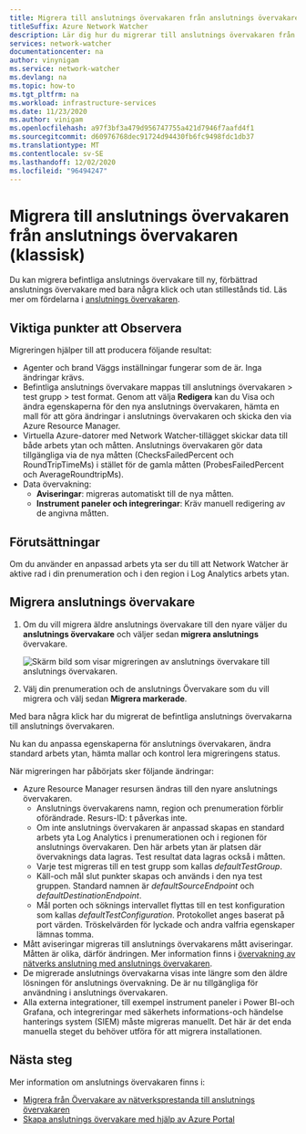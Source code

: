 ```yaml
---
title: Migrera till anslutnings övervakaren från anslutnings övervakaren
titleSuffix: Azure Network Watcher
description: Lär dig hur du migrerar till anslutnings övervakaren från anslutnings övervakaren.
services: network-watcher
documentationcenter: na
author: vinynigam
ms.service: network-watcher
ms.devlang: na
ms.topic: how-to
ms.tgt_pltfrm: na
ms.workload: infrastructure-services
ms.date: 11/23/2020
ms.author: vinigam
ms.openlocfilehash: a97f3bf3a479d956747755a421d7946f7aafd4f1
ms.sourcegitcommit: d60976768dec91724d94430fb6fc9498fdc1db37
ms.translationtype: MT
ms.contentlocale: sv-SE
ms.lasthandoff: 12/02/2020
ms.locfileid: "96494247"
---
```

# <a name="migrate-to-connection-monitor-from-connection-monitor-classic"></a>Migrera till anslutnings övervakaren från anslutnings övervakaren (klassisk)

Du kan migrera befintliga anslutnings övervakare till ny, förbättrad anslutnings övervakare med bara några klick och utan stillestånds tid. Läs mer om fördelarna i [anslutnings övervakaren](./connection-monitor-overview.md).

## <a name="key-points-to-note"></a>Viktiga punkter att Observera

Migreringen hjälper till att producera följande resultat:

* Agenter och brand Väggs inställningar fungerar som de är. Inga ändringar krävs. 
* Befintliga anslutnings övervakare mappas till anslutnings övervakaren > test grupp > test format. Genom att välja **Redigera** kan du Visa och ändra egenskaperna för den nya anslutnings övervakaren, hämta en mall för att göra ändringar i anslutnings övervakaren och skicka den via Azure Resource Manager. 
* Virtuella Azure-datorer med Network Watcher-tillägget skickar data till både arbets ytan och måtten. Anslutnings övervakaren gör data tillgängliga via de nya måtten (ChecksFailedPercent och RoundTripTimeMs) i stället för de gamla måtten (ProbesFailedPercent och AverageRoundtripMs). 
* Data övervakning:
   * **Aviseringar**: migreras automatiskt till de nya måtten.
   * **Instrument paneler och integreringar**: Kräv manuell redigering av de angivna måtten. 
    
## <a name="prerequisites"></a>Förutsättningar

Om du använder en anpassad arbets yta ser du till att Network Watcher är aktive rad i din prenumeration och i den region i Log Analytics arbets ytan. 

## <a name="migrate-the-connection-monitors"></a>Migrera anslutnings övervakare

1. Om du vill migrera äldre anslutnings övervakare till den nyare väljer du **anslutnings övervakare** och väljer sedan **migrera anslutnings** övervakare.

    ![Skärm bild som visar migreringen av anslutnings övervakare till anslutnings övervakaren.](./media/connection-monitor-2-preview/migrate-cm-to-cm-preview.png)
    
1. Välj din prenumeration och de anslutnings Övervakare som du vill migrera och välj sedan **Migrera markerade**. 

Med bara några klick har du migrerat de befintliga anslutnings övervakarna till anslutnings övervakaren. 

Nu kan du anpassa egenskaperna för anslutnings övervakaren, ändra standard arbets ytan, hämta mallar och kontrol lera migreringens status. 

När migreringen har påbörjats sker följande ändringar: 
* Azure Resource Manager resursen ändras till den nyare anslutnings övervakaren.
    * Anslutnings övervakarens namn, region och prenumeration förblir oförändrade. Resurs-ID: t påverkas inte.
    * Om inte anslutnings övervakaren är anpassad skapas en standard arbets yta Log Analytics i prenumerationen och i regionen för anslutnings övervakaren. Den här arbets ytan är platsen där övervaknings data lagras. Test resultat data lagras också i måtten.
    * Varje test migreras till en test grupp som kallas *defaultTestGroup*.
    * Käll-och mål slut punkter skapas och används i den nya test gruppen. Standard namnen är *defaultSourceEndpoint* och *defaultDestinationEndpoint*.
    * Mål porten och söknings intervallet flyttas till en test konfiguration som kallas *defaultTestConfiguration*. Protokollet anges baserat på port värden. Tröskelvärden för lyckade och andra valfria egenskaper lämnas tomma.
* Mått aviseringar migreras till anslutnings övervakarens mått aviseringar. Måtten är olika, därför ändringen. Mer information finns i [övervakning av nätverks anslutning med anslutnings övervakaren](./connection-monitor-overview.md#metrics-in-azure-monitor).
* De migrerade anslutnings övervakarna visas inte längre som den äldre lösningen för anslutnings övervakning. De är nu tillgängliga för användning i anslutnings övervakaren.
* Alla externa integrationer, till exempel instrument paneler i Power BI-och Grafana, och integreringar med säkerhets informations-och händelse hanterings system (SIEM) måste migreras manuellt. Det här är det enda manuella steget du behöver utföra för att migrera installationen.

## <a name="next-steps"></a>Nästa steg

Mer information om anslutnings övervakaren finns i:
* [Migrera från Övervakare av nätverksprestanda till anslutnings övervakaren](./migrate-to-connection-monitor-from-network-performance-monitor.md)
* [Skapa anslutnings övervakare med hjälp av Azure Portal](./connection-monitor-create-using-portal.md)